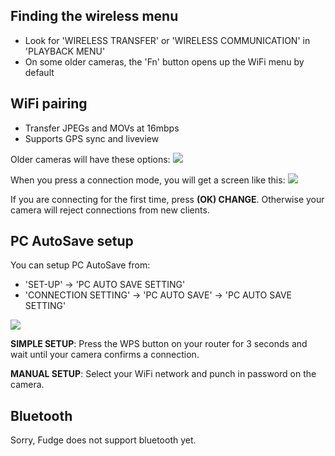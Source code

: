 ## Finding the wireless menu
- Look for 'WIRELESS TRANSFER' or 'WIRELESS COMMUNICATION' in 'PLAYBACK MENU'
- On some older cameras, the 'Fn' button opens up the WiFi menu by default

## WiFi pairing
- Transfer JPEGs and MOVs at 16mbps
- Supports GPS sync and liveview

Older cameras will have these options:
![](img/old-save-screen.JPG)

When you press a connection mode, you will get a screen like this:
![](img/old-view-and-obtain-searching.JPG)

If you are connecting for the first time, press **(OK) CHANGE**. Otherwise your camera will reject connections from new clients.

## PC AutoSave setup
You can setup PC AutoSave from:

- 'SET-UP' -> 'PC AUTO SAVE SETTING'
- 'CONNECTION SETTING' -> 'PC AUTO SAVE' -> 'PC AUTO SAVE SETTING'

![](img/pc-auto-save-setting.JPG)

**SIMPLE SETUP**: Press the WPS button on your router for 3 seconds and wait until your camera confirms a connection.

**MANUAL SETUP**: Select your WiFi network and punch in password on the camera.

## Bluetooth
Sorry, Fudge does not support bluetooth yet.
